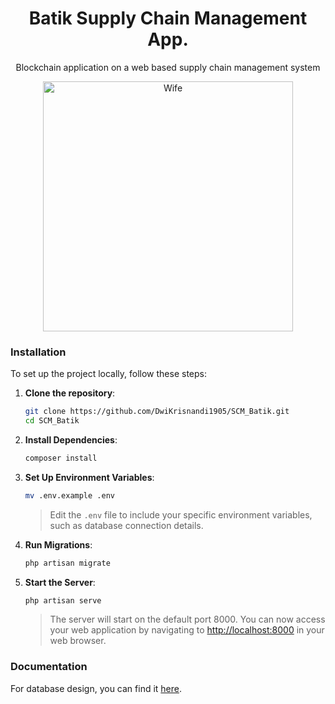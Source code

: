 <h1 align="center">Batik Supply Chain Management App. </h1>

<p align="center">
Blockchain application on a web based supply chain management system
</p>

<p align="center">
    <img src="https://media1.tenor.com/m/phXC2y9QVa0AAAAd/bocchi-the-rock-kita-ikuyo.gif" alt="Wife" width="400">
</p>

### Installation

To set up the project locally, follow these steps:

1. **Clone the repository**:
    ```sh
    git clone https://github.com/DwiKrisnandi1905/SCM_Batik.git
    cd SCM_Batik
    ```

2. **Install Dependencies**:
    ```sh
    composer install
    ```

3. **Set Up Environment Variables**:
    ```sh
    mv .env.example .env
    ```
    > Edit the `.env` file to include your specific environment variables, such as database connection details.

4. **Run Migrations**:
    ```sh
    php artisan migrate
    ```

5. **Start the Server**:
    ```sh
    php artisan serve
    ```
    > The server will start on the default port 8000. You can now access your web application by navigating to [http://localhost:8000](http://localhost:8000) in your web browser.


### Documentation
For database design, you can find it [here](https://dbdiagram.io/d/SCM-Batik-66ac8c9c8b4bb5230e09df06).